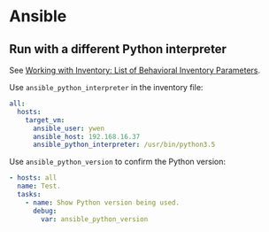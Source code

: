# Ansible

## Run with a different Python interpreter

See [Working with Inventory: List of Behavioral Inventory Parameters](https://docs.ansible.com/ansible/latest/user_guide/intro_inventory.html#list-of-behavioral-inventory-parameters).

Use `ansible_python_interpreter` in the inventory file:

```yml
all:
  hosts:
    target_vm:
      ansible_user: ywen
      ansible_host: 192.168.16.37
      ansible_python_interpreter: /usr/bin/python3.5
```

Use `ansible_python_version` to confirm the Python version:

```yml
- hosts: all
  name: Test.
  tasks:
    - name: Show Python version being used.
      debug:
        var: ansible_python_version
```
